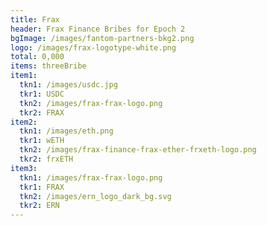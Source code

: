 ```yaml
---
title: Frax
header: Frax Finance Bribes for Epoch 2
bgImage: /images/fantom-partners-bkg2.png
logo: /images/frax-logotype-white.png
total: 0,000
items: threeBribe
item1:
  tkn1: /images/usdc.jpg
  tkr1: USDC
  tkn2: /images/frax-frax-logo.png
  tkr2: FRAX
item2:
  tkn1: /images/eth.png
  tkr1: wETH
  tkn2: /images/frax-finance-frax-ether-frxeth-logo.png
  tkr2: frxETH
item3:
  tkn1: /images/frax-frax-logo.png
  tkr1: FRAX
  tkn2: /images/ern_logo_dark_bg.svg
  tkr2: ERN
---
```

